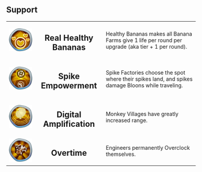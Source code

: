 
## Support

<table>
    <tr>
        <td width='15%' align='center'>
            <img alt='Real Healthy Bananas' src='/MegaKnowledges/Support/RealHealthyBananas.png'>
        </td>
        <td align='center'>
            <h2>Real Healthy Bananas</h2>
        </td>
        <td>
            Healthy Bananas makes all Banana Farms give 1 life per round per upgrade (aka tier + 1 per round).
        </td>
    </tr>
    <tr>
        <td width='15%' align='center'>
            <img alt='Spike Empowerment' src='/MegaKnowledges/Support/SpikeEmpowerment.png'>
        </td>
        <td align='center'>
            <h2>Spike Empowerment</h2>
        </td>
        <td>
            Spike Factories choose the spot where their spikes land, and spikes damage Bloons while traveling.
        </td>
    </tr>
    <tr>
        <td width='15%' align='center'>
            <img alt='Digital Amplification' src='/MegaKnowledges/Support/DigitalAmplification.png'>
        </td>
        <td align='center'>
            <h2>Digital Amplification</h2>
        </td>
        <td>
            Monkey Villages have greatly increased range.
        </td>
    </tr>
    <tr>
        <td width='15%' align='center'>
            <img alt='Overtime' src='/MegaKnowledges/Support/Overtime.png'>
        </td>
        <td align='center'>
            <h2>Overtime</h2>
        </td>
        <td>
            Engineers permanently Overclock themselves.
        </td>
    </tr>
</table>
        
